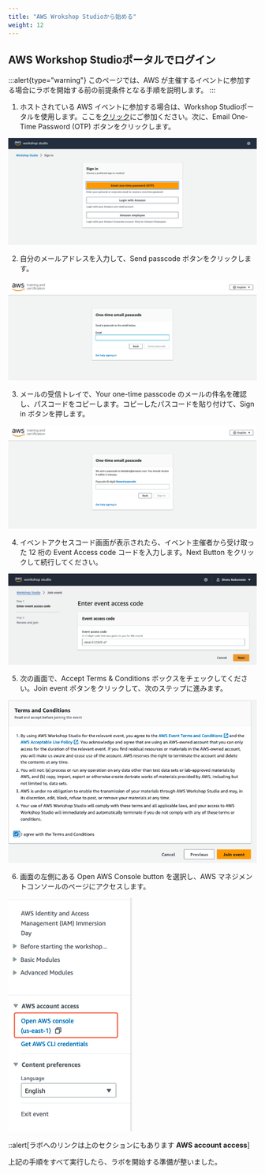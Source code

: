 ```yaml
---
title: "AWS Wrokshop Studioから始める"
weight: 12
---
```

## AWS Workshop Studioポータルでログイン

:::alert{type="warning"}
このページでは、AWS が主催するイベントに参加する場合にラボを開始する前の前提条件となる手順を説明します。
:::

1. ホストされている AWS イベントに参加する場合は、Workshop Studioポータルを使用します。ここを[クリック](https://catalog.us-east-1.prod.workshops.aws/join)にご参加ください。次に、Email One-Time Password (OTP) ボタンをクリックします。

![otp](/static/01_PreReq/01_02_WorkshopStudio/wss-otp.png)

2. 自分のメールアドレスを入力して、Send passcode ボタンをクリックします。

![email](/static/01_PreReq/01_02_WorkshopStudio/wss-email.png)

3. メールの受信トレイで、Your one-time passcode のメールの件名を確認し、パスコードをコピーします。コピーしたパスコードを貼り付けて、Sign in ボタンを押します。

![passcode](/static/01_PreReq/01_02_WorkshopStudio/wss-passcode.png)

4. イベントアクセスコード画面が表示されたら、イベント主催者から受け取った 12 桁の Event Access code コードを入力します。Next Button をクリックして続行してください。

![event-access](/static/01_PreReq/01_02_WorkshopStudio/wss-event-access.png)

5. 次の画面で、Accept Terms & Conditions ボックスをチェックしてください。Join event ボタンをクリックして、次のステップに進みます。

![t&c](/static/01_PreReq/01_02_WorkshopStudio/wss-t&c.png)

6. 画面の左側にある Open AWS Console button を選択し、AWS マネジメントコンソールのページにアクセスします。

![console](/static/01_PreReq/01_02_WorkshopStudio/wss-console.png)

::alert[ラボへのリンクは上のセクションにもあります **AWS account access**]

上記の手順をすべて実行したら、ラボを開始する準備が整いました。